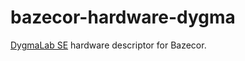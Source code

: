bazecor-hardware-dygma
=====================================

[DygmaLab SE][dygma] hardware descriptor for Bazecor.

 [dygma]: https://shop.keyboard.io/
